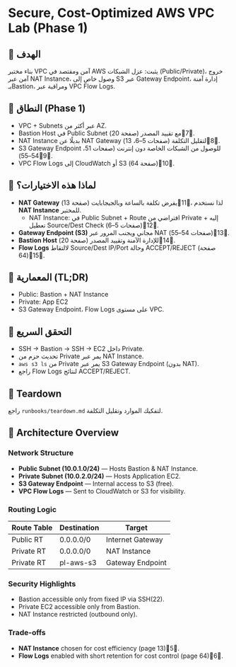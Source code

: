 # Secure, Cost-Optimized AWS VPC Lab (Phase 1)

## 🎯 الهدف
بناء مختبر VPC آمن ومقتصد في AWS يثبت: عزل الشبكات (Public/Private)، خروج آمن عبر NAT Instance،
وصول خاص إلى S3 عبر Gateway Endpoint، إدارة آمنة بـBastion، ومراقبة عبر VPC Flow Logs.

## 🧭 النطاق (Phase 1)
- VPC + Subnets عبر أكثر من AZ.
- Bastion Host في Public Subnet مع تقييد المصدر (صفحة 20)7.
- NAT Instance بديلًا عن NAT Gateway لتقليل التكلفة (صفحات 5–6، 13)8.
- S3 Gateway Endpoint للوصول من الشبكات الخاصة دون إنترنت (صفحات 51، 54–55)9.
- VPC Flow Logs إلى CloudWatch أو S3 (صفحة 64)10.

## 🧩 لماذا هذه الاختيارات؟
- **NAT Gateway** يفرض تكلفة بالساعة وبالجيجابايت (صفحة 13)11، لذا نستخدم **NAT Instance** للمختبر.
  - NAT Instance: في Public Subnet + Route افتراضي من Private إليه + تعطيل Source/Dest Check (صفحات 5–6)12.
- **Gateway Endpoint (S3)** مجاني ويجنب المرور عبر NAT (صفحات 54–55)13.
- **Bastion Host** للإدارة الآمنة وتقييد المصدر (صفحة 20)14.
- **Flow Logs** لالتقاط Source/Dest IP/Port وحالة ACCEPT/REJECT (صفحة 64)15.

## 🧱 المعمارية (TL;DR)
- Public: Bastion + NAT Instance
- Private: App EC2
- S3 Gateway Endpoint، Flow Logs على مستوى VPC.

## 🧪 التحقق السريع
- SSH → Bastion → SSH → EC2 داخل Private.
- تحديث حزم من Private يمر عبر NAT Instance.
- `aws s3 ls` من Private يمر عبر S3 Gateway Endpoint (بدون NAT).
- راجع Flow Logs لنتائج ACCEPT/REJECT.

## 🧹 Teardown
راجع `runbooks/teardown.md` لتفكيك الموارد وتقليل التكلفة.

## 🧱 Architecture Overview

### Network Structure
- **Public Subnet (10.0.1.0/24)** — Hosts Bastion & NAT Instance.  
- **Private Subnet (10.0.2.0/24)** — Hosts Application EC2.  
- **S3 Gateway Endpoint** — Internal access to S3 (free).  
- **VPC Flow Logs** — Sent to CloudWatch or S3 for visibility.

### Routing Logic
| Route Table | Destination | Target |
|--------------|--------------|--------|
| Public RT | 0.0.0.0/0 | Internet Gateway |
| Private RT | 0.0.0.0/0 | NAT Instance |
| Private RT | pl-aws-s3 | Gateway Endpoint |

### Security Highlights
- Bastion accessible only from fixed IP via SSH(22).  
- Private EC2 accessible only from Bastion.  
- NAT Instance restricted (outbound only).  

### Trade-offs
- **NAT Instance** chosen for cost efficiency (page 13)5.  
- **Flow Logs** enabled with short retention for cost control (page 64)6.
